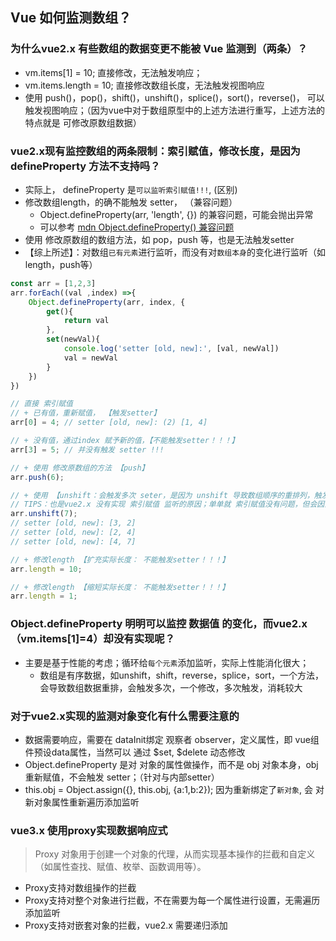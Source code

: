 ## Vue 如何监测数组？

### 为什么vue2.x 有些数组的数据变更不能被 Vue 监测到（两条）？
- vm.items[1] = 10; 直接修改，无法触发响应；
- vm.items.length = 10; 直接修改数组长度，无法触发视图响应
- 使用 push()，pop()，shift()，unshift()，splice()，sort()，reverse()， 可以触发视图响应；（因为vue中对于数组原型中的上述方法进行重写，上述方法的特点就是 可修改原数组数据）


### vue2.x现有监控数组的两条限制：索引赋值，修改长度，是因为 defineProperty 方法不支持吗？
- 实际上， defineProperty 是`可以监听索引赋值!!!`, (区别)
- 修改数组length，的确不能触发 setter， （兼容问题）
  - Object.defineProperty(arr, 'length', {}) 的兼容问题，可能会抛出异常
  - 可以参考 [mdn Object.defineProperty() 兼容问题](https://developer.mozilla.org/zh-CN/docs/Web/JavaScript/Reference/Global_Objects/Object/defineProperty#重定义数组_array_对象的_length_属性)
- 使用 修改原数组的数组方法，如 pop，push 等，也是无法触发setter
- 【综上所述】：对数组`已有元素`进行监听，而没有对`数组本身`的变化进行监听（如length，push等）

```js
const arr = [1,2,3]
arr.forEach((val ,index) =>{
    Object.defineProperty(arr, index, {
        get(){
            return val
        },
        set(newVal){
            console.log('setter [old, new]:', [val, newVal])
            val = newVal
        }
    })
})

// 直接 索引赋值
// + 已有值，重新赋值， 【触发setter】
arr[0] = 4; // setter [old, new]: (2) [1, 4]

// + 没有值，通过index 赋予新的值，【不能触发setter！！！】
arr[3] = 5; // 并没有触发 setter !!! 

// + 使用 修改原数组的方法 【push】
arr.push(6); 

// + 使用 【unshift：会触发多次 seter，是因为 unshift 导致数组顺序的重排列，触发setter】
// TIPS：也是vue2.x 没有实现 索引赋值 监听的原因；单单就 索引赋值没有问题，但会因为 数组方法，导致多次触发；
arr.unshift(7);
// setter [old, new]: [3, 2]
// setter [old, new]: [2, 4]
// setter [old, new]: [4, 7]

// + 修改length 【扩充实际长度： 不能触发setter！！！】
arr.length = 10; 

// + 修改length 【缩短实际长度： 不能触发setter！！！】
arr.length = 1; 

```
### Object.defineProperty 明明可以监控 数据值 的变化，而vue2.x （vm.items[1]=4）却没有实现呢？
- 主要是基于性能的考虑；循环给`每个元素`添加监听，实际上性能消化很大； 
  - 数组是有序数据，如unshift，shift，reverse，splice，sort，一个方法，会导致数组数据重排，会触发多次，一个修改，多次触发，消耗较大

### 对于vue2.x实现的监测对象变化有什么需要注意的
- 数据需要响应，需要在 dataInit绑定 观察者 observer，定义属性，即 vue组件预设data属性，当然可以 通过 $set, $delete 动态修改
- Object.defineProperty 是对 对象的属性做操作，而不是 obj 对象本身，obj 重新赋值，不会触发 setter；（针对与内部setter）
- this.obj = Object.assign({}, this.obj, {a:1,b:2}); 因为重新绑定了`新对象`, 会 对新对象属性重新遍历添加监听

### vue3.x 使用proxy实现数据响应式
> Proxy 对象用于创建一个对象的代理，从而实现基本操作的拦截和自定义（如属性查找、赋值、枚举、函数调用等）。

- Proxy支持对数组操作的拦截
- Proxy支持对整个对象进行拦截，不在需要为每一个属性进行设置，无需遍历添加监听
- Proxy支持对嵌套对象的拦截，vue2.x 需要递归添加